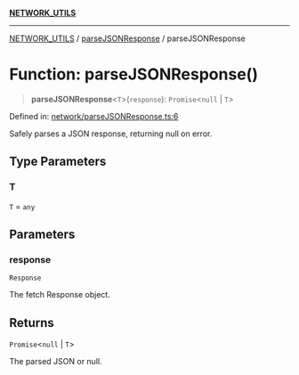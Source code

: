 [**NETWORK_UTILS**](../../README.md)

***

[NETWORK_UTILS](../../README.md) / [parseJSONResponse](../README.md) / parseJSONResponse

# Function: parseJSONResponse()

> **parseJSONResponse**\<`T`\>(`response`): `Promise`\<`null` \| `T`\>

Defined in: [network/parseJSONResponse.ts:6](https://github.com/dailker/everyutil/blob/26e2bb73429918cf0d08899e9efd90b82a42c92e/src/network/parseJSONResponse.ts#L6)

Safely parses a JSON response, returning null on error.

## Type Parameters

### T

`T` = `any`

## Parameters

### response

`Response`

The fetch Response object.

## Returns

`Promise`\<`null` \| `T`\>

The parsed JSON or null.
